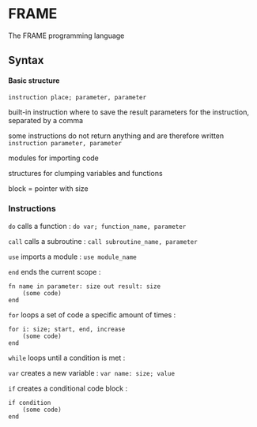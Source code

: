 # FRAME
The FRAME programming language

## Syntax
#### Basic structure
`instruction place; parameter, parameter`

built-in instruction
where to save the result
parameters for the instruction, separated by a comma

some instructions do not return anything and are therefore written `instruction parameter, parameter`

modules for importing code

structures for clumping variables and functions

block = pointer with size

### Instructions
`do` calls a function : `do var; function_name, parameter`

`call` calls a subroutine : `call subroutine_name, parameter`

`use` imports a module : `use module_name`

`end` ends the current scope :

    fn name in parameter: size out result: size
        (some code)
    end

`for` loops a set of code a specific amount of times : 

    for i: size; start, end, increase
        (some code)
    end

`while` loops until a condition is met : 

`var` creates a new variable : `var name: size; value`

`if` creates a conditional code block : 

    if condition
        (some code)
    end
    
